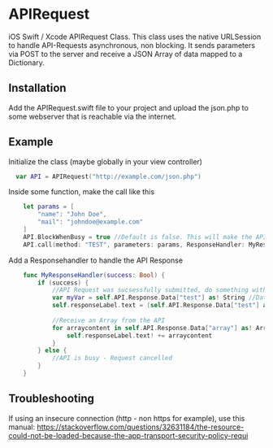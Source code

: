 # APIRequest
iOS Swift / Xcode APIRequest Class. This class uses the native URLSession to handle API-Requests asynchronous, non blocking. It sends parameters via POST to the server and receive a JSON Array of data mapped to a Dictionary.

## Installation
Add the APIRequest.swift file to your project and upload the json.php to some webserver that is reachable via the internet.

## Example
Initialize the class (maybe globally in your view controller)
```swift
  var API = APIRequest("http://example.com/json.php")
```

Inside some function, make the call like this
```swift
    let params = [
        "name": "John Doe",
        "mail": "johndoe@example.com"
    ]
    API.BlockWhenBusy = true //Default is false. This will make the API cancel all requests if another request is still pending.
    API.call(method: "TEST", parameters: params, ResponseHandler: MyResponseHandler)
```

Add a Responsehandler to handle the API Response
```swift
    func MyResponseHandler(success: Bool) {
        if (success) {
            //API Request was sucsessfully submitted, do something with the response data
            var myVar = self.API.Response.Data["test"] as! String //Data to variable
            self.responseLabel.text = (self.API.Response.Data["test"] as! String) + String(self.API.Response.Data["time"] as! Int) + (self.API.Response.Data["uid"] as! String) //Data to UI Label
            
            //Receive an Array from the API
            for arraycontent in self.API.Response.Data["array"] as! Array<String> {
                self.responseLabel.text! += arraycontent
            }
        } else {
            //API is busy - Request cancelled
        }
    }
```
## Troubleshooting
If using an insecure connection (http - non https for example), use this manual: https://stackoverflow.com/questions/32631184/the-resource-could-not-be-loaded-because-the-app-transport-security-policy-requi
